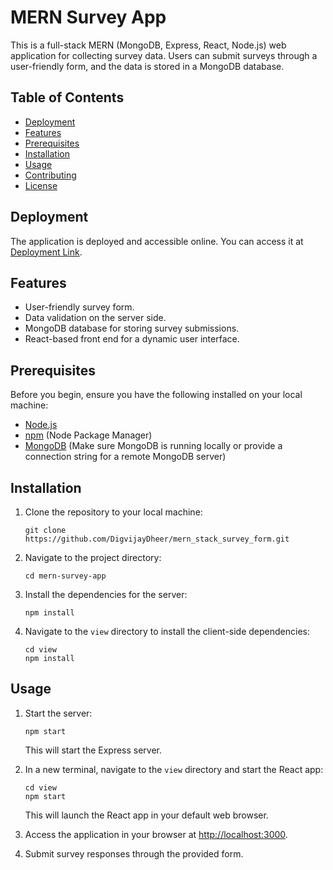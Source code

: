 # MERN Survey App

This is a full-stack MERN (MongoDB, Express, React, Node.js) web application for collecting survey data. Users can submit surveys through a user-friendly form, and the data is stored in a MongoDB database.

## Table of Contents
- [Deployment](#deployment)
- [Features](#features)
- [Prerequisites](#prerequisites)
- [Installation](#installation)
- [Usage](#usage)
- [Contributing](#contributing)
- [License](#license)

## Deployment
The application is deployed and accessible online. You can access it at [Deployment Link](https://earnest-queijadas-836ef0.netlify.app).

## Features
- User-friendly survey form.
- Data validation on the server side.
- MongoDB database for storing survey submissions.
- React-based front end for a dynamic user interface.

## Prerequisites
Before you begin, ensure you have the following installed on your local machine:

- [Node.js](https://nodejs.org/)
- [npm](https://www.npmjs.com/) (Node Package Manager)
- [MongoDB](https://www.mongodb.com/) (Make sure MongoDB is running locally or provide a connection string for a remote MongoDB server)

## Installation

1.  Clone the repository to your local machine:

    ```
    git clone https://github.com/DigvijayDheer/mern_stack_survey_form.git
    ```
2.  Navigate to the project directory:

    ```
    cd mern-survey-app
    ```
3.  Install the dependencies for the server:

    ```
    npm install
    ```
4.  Navigate to the `view` directory to install the client-side dependencies:

    ```
    cd view
    npm install
    ```
## Usage

1.  Start the server:

    ```
    npm start
    ```

    This will start the Express server.

2.  In a new terminal, navigate to the `view` directory and start the React app:

    ```
    cd view
    npm start
    ```

    This will launch the React app in your default web browser.

3.  Access the application in your browser at <http://localhost:3000>.
4.  Submit survey responses through the provided form.



